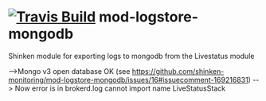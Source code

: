 <a href='https://travis-ci.org/shinken-monitoring/mod-logstore-mongodb'><img src='https://api.travis-ci.org/shinken-monitoring/mod-logstore-mongodb.svg?branch=master' alt='Travis Build'></a>
mod-logstore-mongodb
====================

Shinken module for exporting logs to mongodb from the Livestatus module

-->Mongo v3 open database OK (see https://github.com/shinken-monitoring/mod-logstore-mongodb/issues/16#issuecomment-169216831)
--> Now error is in brokerd.log  cannot import name LiveStatusStack
